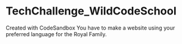 # TechChallenge_WildCodeSchool
Created with CodeSandbox
You have to make a website using your preferred language for the Royal Family. 
